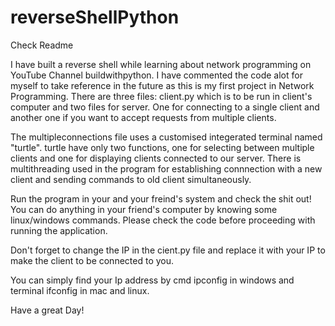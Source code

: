 # reverseShellPython
Check Readme

I have built a reverse shell while learning about network programming on YouTube Channel buildwithpython. I have commented the code alot for myself to take reference in the future as this is my first project in Network Programming. There are three files: client.py which is to be run in client's computer and two files for server. One for connecting to a single client and another one if you want to accept requests from multiple clients. 

The multipleconnections file uses a customised integerated terminal named "turtle". turtle have only two functions, one for selecting between multiple clients and one for displaying clients connected to our server. There is multithreading used in the program for establishing connnection with a new client and sending commands to old client simultaneously. 


Run the program in your and your freind's system and check the shit out! You can do anything in your friend's computer by knowing some linux/windows commands. Please check the code before proceeding with running the application.

Don't forget to change the IP in the cient.py file and replace it with your IP to make the client to be connected to you.

You can simply find your Ip address by cmd ipconfig in windows and terminal ifconfig in mac and linux. 


Have a great Day!

